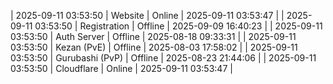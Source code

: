 | 2025-09-11 03:53:50 | Website | Online | 2025-09-11 03:53:47 |
| 2025-09-11 03:53:50 | Registration | Offline | 2025-09-09 16:40:23 |
| 2025-09-11 03:53:50 | Auth Server | Offline | 2025-08-18 09:33:31 |
| 2025-09-11 03:53:50 | Kezan (PvE) | Offline | 2025-08-03 17:58:02 |
| 2025-09-11 03:53:50 | Gurubashi (PvP) | Offline | 2025-08-23 21:44:06 |
| 2025-09-11 03:53:50 | Cloudflare | Online | 2025-09-11 03:53:47 |

